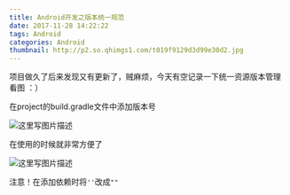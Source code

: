```yaml
---
title: Android开发之版本统一规范
date: 2017-11-28 14:22:22
tags: Android
categories: Android
thumbnail: http://p2.so.qhimgs1.com/t019f9129d3d99e30d2.jpg
---
```

项目做久了后来发现又有更新了，贼麻烦，今天有空记录一下统一资源版本管理
看图 ：）

在project的build.gradle文件中添加版本号

![这里写图片描述](http://img.blog.csdn.net/20171128142628609?watermark/2/text/aHR0cDovL2Jsb2cuY3Nkbi5uZXQvYmlnX3NlYV9t/font/5a6L5L2T/fontsize/400/fill/I0JBQkFCMA==/dissolve/70/gravity/SouthEast)

在使用的时候就非常方便了

![这里写图片描述](http://img.blog.csdn.net/20171128142810747?watermark/2/text/aHR0cDovL2Jsb2cuY3Nkbi5uZXQvYmlnX3NlYV9t/font/5a6L5L2T/fontsize/400/fill/I0JBQkFCMA==/dissolve/70/gravity/SouthEast)

注意！在添加依赖时将`''`改成`""`
